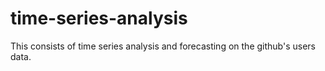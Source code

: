# time-series-analysis
This consists of time series analysis and forecasting on the github's users data.
